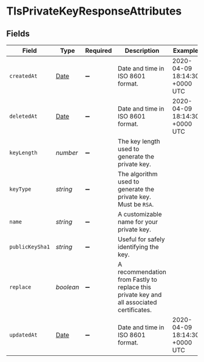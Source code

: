 # TlsPrivateKeyResponseAttributes


## Fields

| Field                                                                                         | Type                                                                                          | Required                                                                                      | Description                                                                                   | Example                                                                                       |
| --------------------------------------------------------------------------------------------- | --------------------------------------------------------------------------------------------- | --------------------------------------------------------------------------------------------- | --------------------------------------------------------------------------------------------- | --------------------------------------------------------------------------------------------- |
| `createdAt`                                                                                   | [Date](https://developer.mozilla.org/en-US/docs/Web/JavaScript/Reference/Global_Objects/Date) | :heavy_minus_sign:                                                                            | Date and time in ISO 8601 format.                                                             | 2020-04-09 18:14:30 +0000 UTC                                                                 |
| `deletedAt`                                                                                   | [Date](https://developer.mozilla.org/en-US/docs/Web/JavaScript/Reference/Global_Objects/Date) | :heavy_minus_sign:                                                                            | Date and time in ISO 8601 format.                                                             | 2020-04-09 18:14:30 +0000 UTC                                                                 |
| `keyLength`                                                                                   | *number*                                                                                      | :heavy_minus_sign:                                                                            | The key length used to generate the private key.                                              |                                                                                               |
| `keyType`                                                                                     | *string*                                                                                      | :heavy_minus_sign:                                                                            | The algorithm used to generate the private key. Must be `RSA`.                                |                                                                                               |
| `name`                                                                                        | *string*                                                                                      | :heavy_minus_sign:                                                                            | A customizable name for your private key.                                                     |                                                                                               |
| `publicKeySha1`                                                                               | *string*                                                                                      | :heavy_minus_sign:                                                                            | Useful for safely identifying the key.                                                        |                                                                                               |
| `replace`                                                                                     | *boolean*                                                                                     | :heavy_minus_sign:                                                                            | A recommendation from Fastly to replace this private key and all associated certificates.     |                                                                                               |
| `updatedAt`                                                                                   | [Date](https://developer.mozilla.org/en-US/docs/Web/JavaScript/Reference/Global_Objects/Date) | :heavy_minus_sign:                                                                            | Date and time in ISO 8601 format.                                                             | 2020-04-09 18:14:30 +0000 UTC                                                                 |